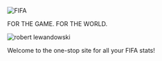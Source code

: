 ![FIFA](https://upload.wikimedia.org/wikipedia/commons/thumb/a/aa/FIFA_logo_without_slogan.svg/2880px-FIFA_logo_without_slogan.svg.png)

FOR THE GAME. FOR THE WORLD.

![robert lewandowski](https://media1.tenor.com/images/2a697daa532048497f4e2d6b96dc463b/tenor.gif)

Welcome to the one-stop site for all your FIFA stats! 